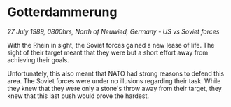 # Gotterdammerung

*27 July 1989, 0800hrs, North of Neuwied, Germany - US vs Soviet forces*



With the Rhein in sight, the Soviet forces gained a new lease of life. The sight of their target meant that they were but a short effort away from achieving their goals. 

Unfortunately, this also meant that NATO had strong reasons to defend this area. The Soviet forces were under no illusions regarding their task. While they knew that they were only a stone's throw away from their target, they knew that this last push would prove the hardest.
